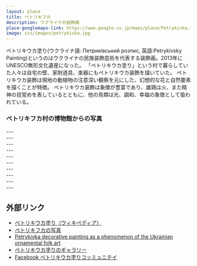```yaml
---
layout: place
title: ペトリキフカ
description: ウクライナの装飾画
place-googlemaps-link: https://www.google.co.jp/maps/place/Petrykivka,+Dnipropetrovsk+Oblast,+Ukraine/
image: css/images/petrykivka.jpg
---
```

ペトリキウカ塗り(ウクライナ語: Петриківський розпис, 英語:Petrykivsky Painting)というのはウクライナの民族装飾芸術を代表する装飾画。2013年にUNESCO無形文化遺産になった。 「ペトリキウカ塗り」という村で暮らしていた人々は自宅の壁、家財道具、楽器にもペトリキウカ装飾を描いていた。 ペトリキウカ装飾は現地の動植物の注意深い観察を元にした、幻想的な花と自然要素を描くことが特徴。 ペトリキウカ装飾は象徴が豊富であり、雄鶏は火、また精神の目覚めを表しているとともに、他の鳥類は光、調和、幸福の象徴として扱われている。

### ペトリキフカ村の博物館からの写真
<div class="lazyload">
<!--
<div about='https://farm4.static.flickr.com/3900/14813723024_f83d7be501_b.jpg'><a href='https://www.flickr.com/photos/76996987@N04/14813723024/' target='_blank'><img xmlns:dct='https://purl.org/dc/terms/' href='https://purl.org/dc/dcmitype/StillImage' rel='dct:type' src='https://farm4.static.flickr.com/3900/14813723024_f83d7be501_b.jpg' alt='IMG_1390 by Artem Nagornyi, on Flickr' title='IMG_1390 by Artem Nagornyi, on Flickr' border='0'/></a><br/><a rel='license' href='https://creativecommons.org/licenses/by-nc-nd/2.0/' target='_blank'><img src='https://i.creativecommons.org/l/by-nc-nd/2.0/80x15.png' alt='Creative Commons Creative Commons Attribution-Noncommercial-No Derivative Works 2.0 Generic License' title='Creative Commons Creative Commons Attribution-Noncommercial-No Derivative Works 2.0 Generic License' border='0' align='left'></a>&nbsp; &nbsp;by&nbsp;<a href='https://www.flickr.com/people/76996987@N04/' target='_blank'>&nbsp;</a><a xmlns:cc='https://creativecommons.org/ns#' rel='cc:attributionURL' property='cc:attributionName' href='https://www.flickr.com/people/76996987@N04/' target='_blank'>Artem Nagornyi</a><a href='https://www.imagecodr.org/' target='_blank'>&nbsp;</a></div>
-->
</div>
---
<div class="lazyload">
<!--
<div about='https://farm3.static.flickr.com/2902/14629441539_a3c9a46a45_b.jpg'><a href='https://www.flickr.com/photos/76996987@N04/14629441539/' target='_blank'><img xmlns:dct='https://purl.org/dc/terms/' href='https://purl.org/dc/dcmitype/StillImage' rel='dct:type' src='https://farm3.static.flickr.com/2902/14629441539_a3c9a46a45_b.jpg' alt='IMG_1336 by Artem Nagornyi, on Flickr' title='IMG_1336 by Artem Nagornyi, on Flickr' border='0'/></a><br/><a rel='license' href='https://creativecommons.org/licenses/by-nc-nd/2.0/' target='_blank'><img src='https://i.creativecommons.org/l/by-nc-nd/2.0/80x15.png' alt='Creative Commons Creative Commons Attribution-Noncommercial-No Derivative Works 2.0 Generic License' title='Creative Commons Creative Commons Attribution-Noncommercial-No Derivative Works 2.0 Generic License' border='0' align='left'></a>&nbsp; &nbsp;by&nbsp;<a href='https://www.flickr.com/people/76996987@N04/' target='_blank'>&nbsp;</a><a xmlns:cc='https://creativecommons.org/ns#' rel='cc:attributionURL' property='cc:attributionName' href='https://www.flickr.com/people/76996987@N04/' target='_blank'>Artem Nagornyi</a><a href='https://www.imagecodr.org/' target='_blank'>&nbsp;</a></div>
-->
</div>
---
<div class="lazyload">
<!--
<div about='https://farm3.static.flickr.com/2936/14793099066_0e1e329368_b.jpg'><a href='https://www.flickr.com/photos/76996987@N04/14793099066/' target='_blank'><img xmlns:dct='https://purl.org/dc/terms/' href='https://purl.org/dc/dcmitype/StillImage' rel='dct:type' src='https://farm3.static.flickr.com/2936/14793099066_0e1e329368_b.jpg' alt='IMG_1391 by Artem Nagornyi, on Flickr' title='IMG_1391 by Artem Nagornyi, on Flickr' border='0'/></a><br/><a rel='license' href='https://creativecommons.org/licenses/by-nc-nd/2.0/' target='_blank'><img src='https://i.creativecommons.org/l/by-nc-nd/2.0/80x15.png' alt='Creative Commons Creative Commons Attribution-Noncommercial-No Derivative Works 2.0 Generic License' title='Creative Commons Creative Commons Attribution-Noncommercial-No Derivative Works 2.0 Generic License' border='0' align='left'></a>&nbsp; &nbsp;by&nbsp;<a href='https://www.flickr.com/people/76996987@N04/' target='_blank'>&nbsp;</a><a xmlns:cc='https://creativecommons.org/ns#' rel='cc:attributionURL' property='cc:attributionName' href='https://www.flickr.com/people/76996987@N04/' target='_blank'>Artem Nagornyi</a><a href='https://www.imagecodr.org/' target='_blank'>&nbsp;</a></div>
-->
</div>
---
<div class="lazyload">
<!--
<div about='https://farm4.static.flickr.com/3867/14816097045_5132f1ffce_b.jpg'><a href='https://www.flickr.com/photos/76996987@N04/14816097045/' target='_blank'><img xmlns:dct='https://purl.org/dc/terms/' href='https://purl.org/dc/dcmitype/StillImage' rel='dct:type' src='https://farm4.static.flickr.com/3867/14816097045_5132f1ffce_b.jpg' alt='IMG_1392 by Artem Nagornyi, on Flickr' title='IMG_1392 by Artem Nagornyi, on Flickr' border='0'/></a><br/><a rel='license' href='https://creativecommons.org/licenses/by-nc-nd/2.0/' target='_blank'><img src='https://i.creativecommons.org/l/by-nc-nd/2.0/80x15.png' alt='Creative Commons Creative Commons Attribution-Noncommercial-No Derivative Works 2.0 Generic License' title='Creative Commons Creative Commons Attribution-Noncommercial-No Derivative Works 2.0 Generic License' border='0' align='left'></a>&nbsp; &nbsp;by&nbsp;<a href='https://www.flickr.com/people/76996987@N04/' target='_blank'>&nbsp;</a><a xmlns:cc='https://creativecommons.org/ns#' rel='cc:attributionURL' property='cc:attributionName' href='https://www.flickr.com/people/76996987@N04/' target='_blank'>Artem Nagornyi</a><a href='https://www.imagecodr.org/' target='_blank'>&nbsp;</a></div>
-->
</div>
---
<div class="lazyload">
<!--
<div about='https://farm6.static.flickr.com/5556/14813721074_b3c6debb54_b.jpg'><a href='https://www.flickr.com/photos/76996987@N04/14813721074/' target='_blank'><img xmlns:dct='https://purl.org/dc/terms/' href='https://purl.org/dc/dcmitype/StillImage' rel='dct:type' src='https://farm6.static.flickr.com/5556/14813721074_b3c6debb54_b.jpg' alt='IMG_1400 by Artem Nagornyi, on Flickr' title='IMG_1400 by Artem Nagornyi, on Flickr' border='0'/></a><br/><a rel='license' href='https://creativecommons.org/licenses/by-nc-nd/2.0/' target='_blank'><img src='https://i.creativecommons.org/l/by-nc-nd/2.0/80x15.png' alt='Creative Commons Creative Commons Attribution-Noncommercial-No Derivative Works 2.0 Generic License' title='Creative Commons Creative Commons Attribution-Noncommercial-No Derivative Works 2.0 Generic License' border='0' align='left'></a>&nbsp; &nbsp;by&nbsp;<a href='https://www.flickr.com/people/76996987@N04/' target='_blank'>&nbsp;</a><a xmlns:cc='https://creativecommons.org/ns#' rel='cc:attributionURL' property='cc:attributionName' href='https://www.flickr.com/people/76996987@N04/' target='_blank'>Artem Nagornyi</a><a href='https://www.imagecodr.org/' target='_blank'>&nbsp;</a></div>
-->
</div>
---
<div class="lazyload">
<!--
<div about='https://farm6.static.flickr.com/5574/14813002391_71dfba854c_b.jpg'><a href='https://www.flickr.com/photos/76996987@N04/14813002391/' target='_blank'><img xmlns:dct='https://purl.org/dc/terms/' href='https://purl.org/dc/dcmitype/StillImage' rel='dct:type' src='https://farm6.static.flickr.com/5574/14813002391_71dfba854c_b.jpg' alt='IMG_1402 by Artem Nagornyi, on Flickr' title='IMG_1402 by Artem Nagornyi, on Flickr' border='0'/></a><br/><a rel='license' href='https://creativecommons.org/licenses/by-nc-nd/2.0/' target='_blank'><img src='https://i.creativecommons.org/l/by-nc-nd/2.0/80x15.png' alt='Creative Commons Creative Commons Attribution-Noncommercial-No Derivative Works 2.0 Generic License' title='Creative Commons Creative Commons Attribution-Noncommercial-No Derivative Works 2.0 Generic License' border='0' align='left'></a>&nbsp; &nbsp;by&nbsp;<a href='https://www.flickr.com/people/76996987@N04/' target='_blank'>&nbsp;</a><a xmlns:cc='https://creativecommons.org/ns#' rel='cc:attributionURL' property='cc:attributionName' href='https://www.flickr.com/people/76996987@N04/' target='_blank'>Artem Nagornyi</a><a href='https://www.imagecodr.org/' target='_blank'>&nbsp;</a></div>
-->
</div>
---
<div class="lazyload">
<!--
<div about='https://farm3.static.flickr.com/2910/14815751462_7319410c93_b.jpg'><a href='https://www.flickr.com/photos/76996987@N04/14815751462/' target='_blank'><img xmlns:dct='https://purl.org/dc/terms/' href='https://purl.org/dc/dcmitype/StillImage' rel='dct:type' src='https://farm3.static.flickr.com/2910/14815751462_7319410c93_b.jpg' alt='IMG_1331 by Artem Nagornyi, on Flickr' title='IMG_1331 by Artem Nagornyi, on Flickr' border='0'/></a><br/><a rel='license' href='https://creativecommons.org/licenses/by-nc-nd/2.0/' target='_blank'><img src='https://i.creativecommons.org/l/by-nc-nd/2.0/80x15.png' alt='Creative Commons Creative Commons Attribution-Noncommercial-No Derivative Works 2.0 Generic License' title='Creative Commons Creative Commons Attribution-Noncommercial-No Derivative Works 2.0 Generic License' border='0' align='left'></a>&nbsp; &nbsp;by&nbsp;<a href='https://www.flickr.com/people/76996987@N04/' target='_blank'>&nbsp;</a><a xmlns:cc='https://creativecommons.org/ns#' rel='cc:attributionURL' property='cc:attributionName' href='https://www.flickr.com/people/76996987@N04/' target='_blank'>Artem Nagornyi</a><a href='https://www.imagecodr.org/' target='_blank'>&nbsp;</a></div>
-->
</div>
---
<div class="lazyload">
<!--
<div about='https://farm3.static.flickr.com/2927/14629460428_c46ee10406_b.jpg'><a href='https://www.flickr.com/photos/76996987@N04/14629460428/' target='_blank'><img xmlns:dct='https://purl.org/dc/terms/' href='https://purl.org/dc/dcmitype/StillImage' rel='dct:type' src='https://farm3.static.flickr.com/2927/14629460428_c46ee10406_b.jpg' alt='IMG_1386 by Artem Nagornyi, on Flickr' title='IMG_1386 by Artem Nagornyi, on Flickr' border='0'/></a><br/><a rel='license' href='https://creativecommons.org/licenses/by-nc-nd/2.0/' target='_blank'><img src='https://i.creativecommons.org/l/by-nc-nd/2.0/80x15.png' alt='Creative Commons Creative Commons Attribution-Noncommercial-No Derivative Works 2.0 Generic License' title='Creative Commons Creative Commons Attribution-Noncommercial-No Derivative Works 2.0 Generic License' border='0' align='left'></a>&nbsp; &nbsp;by&nbsp;<a href='https://www.flickr.com/people/76996987@N04/' target='_blank'>&nbsp;</a><a xmlns:cc='https://creativecommons.org/ns#' rel='cc:attributionURL' property='cc:attributionName' href='https://www.flickr.com/people/76996987@N04/' target='_blank'>Artem Nagornyi</a><a href='https://www.imagecodr.org/' target='_blank'>&nbsp;</a></div>
-->
</div>
---
<div class="lazyload">
<!--
<div about='https://farm3.static.flickr.com/2934/14629464118_3e2c2e0ff8_b.jpg'><a href='https://www.flickr.com/photos/76996987@N04/14629464118/' target='_blank'><img xmlns:dct='https://purl.org/dc/terms/' href='https://purl.org/dc/dcmitype/StillImage' rel='dct:type' src='https://farm3.static.flickr.com/2934/14629464118_3e2c2e0ff8_b.jpg' alt='IMG_1372 by Artem Nagornyi, on Flickr' title='IMG_1372 by Artem Nagornyi, on Flickr' border='0'/></a><br/><a rel='license' href='https://creativecommons.org/licenses/by-nc-nd/2.0/' target='_blank'><img src='https://i.creativecommons.org/l/by-nc-nd/2.0/80x15.png' alt='Creative Commons Creative Commons Attribution-Noncommercial-No Derivative Works 2.0 Generic License' title='Creative Commons Creative Commons Attribution-Noncommercial-No Derivative Works 2.0 Generic License' border='0' align='left'></a>&nbsp; &nbsp;by&nbsp;<a href='https://www.flickr.com/people/76996987@N04/' target='_blank'>&nbsp;</a><a xmlns:cc='https://creativecommons.org/ns#' rel='cc:attributionURL' property='cc:attributionName' href='https://www.flickr.com/people/76996987@N04/' target='_blank'>Artem Nagornyi</a><a href='https://www.imagecodr.org/' target='_blank'>&nbsp;</a></div>
-->
</div>
---
<div class="lazyload">
<!--
<div about='https://farm3.static.flickr.com/2919/14816094905_4f7b9cb089_b.jpg'><a href='https://www.flickr.com/photos/76996987@N04/14816094905/' target='_blank'><img xmlns:dct='https://purl.org/dc/terms/' href='https://purl.org/dc/dcmitype/StillImage' rel='dct:type' src='https://farm3.static.flickr.com/2919/14816094905_4f7b9cb089_b.jpg' alt='IMG_1404 by Artem Nagornyi, on Flickr' title='IMG_1404 by Artem Nagornyi, on Flickr' border='0'/></a><br/><a rel='license' href='https://creativecommons.org/licenses/by-nc-nd/2.0/' target='_blank'><img src='https://i.creativecommons.org/l/by-nc-nd/2.0/80x15.png' alt='Creative Commons Creative Commons Attribution-Noncommercial-No Derivative Works 2.0 Generic License' title='Creative Commons Creative Commons Attribution-Noncommercial-No Derivative Works 2.0 Generic License' border='0' align='left'></a>&nbsp; &nbsp;by&nbsp;<a href='https://www.flickr.com/people/76996987@N04/' target='_blank'>&nbsp;</a><a xmlns:cc='https://creativecommons.org/ns#' rel='cc:attributionURL' property='cc:attributionName' href='https://www.flickr.com/people/76996987@N04/' target='_blank'>Artem Nagornyi</a><a href='https://www.imagecodr.org/' target='_blank'>&nbsp;</a></div>
-->
</div>
---
<div class="lazyload">
<!--
<div about='https://farm6.static.flickr.com/5590/14629434379_31d33a04cb_b.jpg'><a href='https://www.flickr.com/photos/76996987@N04/14629434379/' target='_blank'><img xmlns:dct='https://purl.org/dc/terms/' href='https://purl.org/dc/dcmitype/StillImage' rel='dct:type' src='https://farm6.static.flickr.com/5590/14629434379_31d33a04cb_b.jpg' alt='IMG_1380 by Artem Nagornyi, on Flickr' title='IMG_1380 by Artem Nagornyi, on Flickr' border='0'/></a><br/><a rel='license' href='https://creativecommons.org/licenses/by-nc-nd/2.0/' target='_blank'><img src='https://i.creativecommons.org/l/by-nc-nd/2.0/80x15.png' alt='Creative Commons Creative Commons Attribution-Noncommercial-No Derivative Works 2.0 Generic License' title='Creative Commons Creative Commons Attribution-Noncommercial-No Derivative Works 2.0 Generic License' border='0' align='left'></a>&nbsp; &nbsp;by&nbsp;<a href='https://www.flickr.com/people/76996987@N04/' target='_blank'>&nbsp;</a><a xmlns:cc='https://creativecommons.org/ns#' rel='cc:attributionURL' property='cc:attributionName' href='https://www.flickr.com/people/76996987@N04/' target='_blank'>Artem Nagornyi</a><a href='https://www.imagecodr.org/' target='_blank'>&nbsp;</a></div>
-->
</div>

## 外部リンク
* <a href="https://ja.wikipedia.org/wiki/%E3%83%9A%E3%83%88%E3%83%AB%E3%82%A3%E3%82%AD%E3%82%A6%E3%82%AB">ペトリキウカ塗り（ウィキペディア）</a>
* <a href="https://instagram.com/petrykivka">ペトリキフカの写真</a>
* <a href="http://www.unesco.org/culture/ich/en/RL/petrykivka-decorative-painting-as-a-phenomenon-of-the-ukrainian-ornamental-folk-art-00893">Petrykivka decorative painting as a phenomenon of the Ukrainian ornamental folk art</a>
* <a href="https://petrykivka.culturalspot.org/">ペトリキウカ塗りのギャラリー</a>
* <a href="https://www.facebook.com/petrykivkapaint">Facebook ペトリキウカ塗りコッミュニテイ</a>
